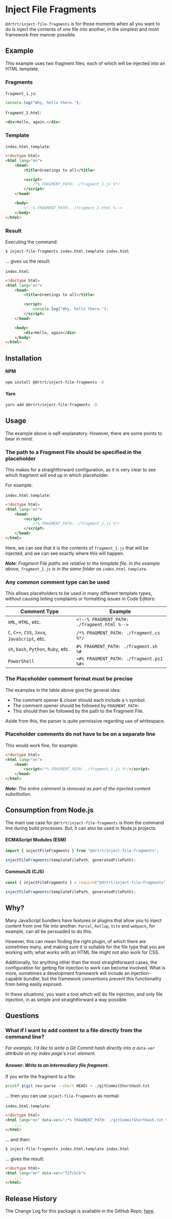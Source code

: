 # Inject File Fragments

`@drtrt/inject-file-fragments` is for those moments when all you want to do is inject the contents of one file into another, in the simplest and most framework-free manner possible.

## Example

This example uses two fragment files, each of which will be injected into an HTML template.

### Fragments

`fragment_1.js`:

```js
console.log("Why, hello there.");
```

`fragment_2.html`:

```html
<div>Hello, again.</div>
```

### Template

`index.html.template`:

```html
<!doctype html>
<html lang="en">
    <head>
        <title>Greetings to all</title>

        <script>
            /*% FRAGMENT_PATH: ./fragment_1.js %*/
        </script>
    </head>

    <body>
        <!--% FRAGMENT_PATH:. /fragment_2.html %-->
    </body>
</html>
```

### Result

Executing the command:

```sh
$ inject-file-fragments index.html.template index.html
```

... gives us the result:

`index.html`:

```html
<!doctype html>
<html lang="en">
    <head>
        <title>Greetings to all</title>

        <script>
            console.log("Why, hello there.");
        </script>
    </head>

    <body>
        <div>Hello, again</div>
    </body>
</html>
```

## Installation

#### NPM

```sh
npm install @drtrt/inject-file-fragments -D
```

#### Yarn

```sh
yarn add @drtrt/inject-file-fragments -D
```

## Usage

The example above is self-explanatory. However, there are some points to bear in mind:

### The path to a Fragment File should be specified in the placeholder

This makes for a straightforward configuration, as it is very clear to see which fragment will end up in which placeholder.

For example:

`index.html.template`:

```html
<!doctype html>
<html lang="en">
    <head>
        <script>
            /*% FRAGMENT_PATH: ./fragment_1.js %*/
        </script>
    </head>
</html>
```

Here, we can see that it is the contents of `fragment_1.js` that will be injected, and we can see exactly where this will happen.

_**Note**: Fragment File paths are relative to the template file. In the example above, `fragment_1.js` is in the same folder as `index.html.template`_.

### Any common comment type can be used

This allows placeholders to be used in many different template types, without causing linting complaints or formatting issues in Code Editors:

| Comment Type                                  | Example                                     |
| --------------------------------------------- | ------------------------------------------- |
| `XML`, `HTML`, etc.                           | `<!--% FRAGMENT_PATH: ./fragment.html %-->` |
| `C`, `C++`, `CSS`, `Java`, `JavaScript`, etc. | `/*% FRAGMENT_PATH: ./fragment.cs %*/`      |
| `sh`, `bash`, `Python`, `Ruby`, etc.          | `#% FRAGMENT_PATH: ./fragment.sh %#`        |
| `PowerShell`                                  | `<#% FRAGMENT_PATH: ./fragment.ps1 %#>`     |

### The Placeholder comment format must be precise

The examples in the table above give the general idea:

-   The comment opener & closer should each include a `%` symbol.
-   The comment opener should be followed by `FRAGMENT_PATH:`
-   This should then be followed by the path to the Fragment File.

Aside from this, the parser is quite permissive regarding use of whitespace.

### Placeholder comments do not have to be on a separate line

This would work fine, for example:

<!-- prettier-ignore-start -->
```html
<!doctype html>
<html lang="en">
    <head>
        <script>/*% FRAGMENT_PATH: ./fragment_1.js %*/</script>
    </head>
</html>
```
<!-- prettier-ignore-end -->

_**Note**: The entire comment is removed as part of the injected content substitution_.

## Consumption from Node.js

The main use case for `@drtrt/inject-file-fragments` is from the command line during build processes. But, it can also be used in Node.js projects:

#### ECMAScript Modules (ESM)

```javascript
import { injectFileFragments } from "@drtrt/inject-file-fragments";

injectFileFragments(templateFilePath, generatedFilePath);
```

#### CommonJS (CJS)

```javascript
const { injectFileFragments } = require("@drtrt/inject-file-fragments");

injectFileFragments(templateFilePath, generatedFilePath);
```

## Why?

Many JavaScript bundlers have features or plugins that allow you to inject content from one file into another. `Parcel`, `Rollup`, `Vite` and `webpack`, for example, can all be persuaded to do this.

However, this can mean finding the right plugin, of which there are sometimes many, and making sure it is suitable for the file type that you are working with; what works with an HTML file might not also work for CSS.

Additionally, for anything other than the most straightforward cases, the configuration for getting file injection to work can become involved. What is more, sometimes a development framework will include an injection-capable bundler, but the framework conventions prevent this functionality from being easily exposed.

In these situations, you want a tool which will do file injection, and only file injection, in as simple and straightforward a way possible.

## Questions

### What if I want to add content to a file directly from the command line?

_For example, I'd like to write a Git Commit hash directly into a `data-ver` attribute on my index page's `html` element._

#### **Answer:** _Write to an intermediary file fragment._

If you write the fragment to a file:

```sh
printf $(git rev-parse --short HEAD) > ./gitCommitShortHash.txt
```

... then you can use `inject-file-fragments` as normal:

`index.html.template`:

```html
<!doctype html>
<html lang="en" data-ver="/*% FRAGMENT_PATH: ./gitCommitShortHash.txt %*/">
    ...
</html>
```

... and then:

```sh
$ inject-file-fragments index.html.template index.html
```

... gives the result:

```html
<!doctype html>
<html lang="en" data-ver="72fc5cb">
    ...
</html>
```

## Release History

The Change Log for this package is available in the GitHub Repo, [here](https://github.com/drtrt-org/inject-file-fragments/blob/main/CHANGELOG.md).
